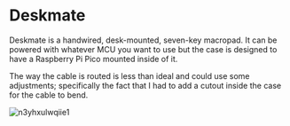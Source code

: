 # Deskmate

Deskmate is a handwired, desk-mounted, seven-key macropad. It can be powered with whatever MCU you want to use but the case is designed to have a Raspberry Pi Pico mounted inside of it.

The way the cable is routed is less than ideal and could use some adjustments; specifically the fact that I had to add a cutout inside the case for the cable to bend.

![n3yhxulwqiie1](https://github.com/user-attachments/assets/ec6bbcc8-596b-4ae0-bc86-010581ad6540)
